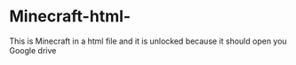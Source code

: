 # Minecraft-html-
This is Minecraft in a html file and it is unlocked because it should open you Google drive
